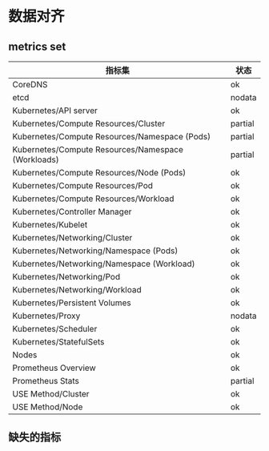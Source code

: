 # 数据对齐

## metrics set

|指标集|状态|
|--|--|
|CoreDNS|ok|
|etcd|nodata|
|Kubernetes/API server|ok|
|Kubernetes/Compute Resources/Cluster|partial|
|Kubernetes/Compute Resources/Namespace (Pods)|partial|
|Kubernetes/Compute Resources/Namespace (Workloads)|partial|
|Kubernetes/Compute Resources/Node (Pods)|ok|
|Kubernetes/Compute Resources/Pod|ok|
|Kubernetes/Compute Resources/Workload|ok|
|Kubernetes/Controller Manager|ok|
|Kubernetes/Kubelet|ok|
|Kubernetes/Networking/Cluster|ok|
|Kubernetes/Networking/Namespace (Pods)|ok|
|Kubernetes/Networking/Namespace (Workload)|ok|
|Kubernetes/Networking/Pod|ok|
|Kubernetes/Networking/Workload|ok|
|Kubernetes/Persistent Volumes|ok|
|Kubernetes/Proxy|nodata|
|Kubernetes/Scheduler|ok|
|Kubernetes/StatefulSets|ok|
|Nodes|ok|
|Prometheus Overview|ok|
|Prometheus Stats|partial|
|USE Method/Cluster|ok|
|USE Method/Node|ok|

## 缺失的指标